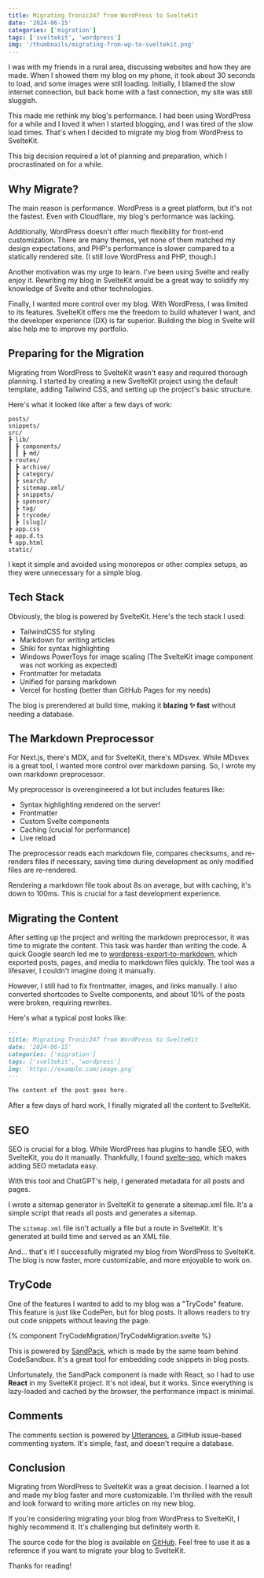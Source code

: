 ```yaml
---
title: Migrating Tronic247 from WordPress to SvelteKit
date: '2024-06-15'
categories: ['migration']
tags: ['sveltekit', 'wordpress']
img: '/thumbnails/migrating-from-wp-to-sveltekit.png'
---
```


I was with my friends in a rural area, discussing websites and how they are made. When I showed them my blog on my phone, it took about 30 seconds to load, and some images were still loading. Initially, I blamed the slow internet connection, but back home with a fast connection, my site was still sluggish.

This made me rethink my blog's performance. I had been using WordPress for a while and I loved it when I started blogging, and I was tired of the slow load times. That's when I decided to migrate my blog from WordPress to SvelteKit.

This big decision required a lot of planning and preparation, which I procrastinated on for a while.

## Why Migrate?

The main reason is performance. WordPress is a great platform, but it's not the fastest. Even with Cloudflare, my blog's performance was lacking.

Additionally, WordPress doesn't offer much flexibility for front-end customization. There are many themes, yet none of them matched my design expectations, and PHP's performance is slower compared to a statically rendered site. (I still love WordPress and PHP, though.)

Another motivation was my urge to learn. I've been using Svelte and really enjoy it. Rewriting my blog in SvelteKit would be a great way to solidify my knowledge of Svelte and other technologies.

Finally, I wanted more control over my blog. With WordPress, I was limited to its features. SvelteKit offers me the freedom to build whatever I want, and the developer experience (DX) is far superior. Building the blog in Svelte will also help me to improve my portfolio.

## Preparing for the Migration

Migrating from WordPress to SvelteKit wasn't easy and required thorough planning. I started by creating a new SvelteKit project using the default template, adding Tailwind CSS, and setting up the project's basic structure.

Here's what it looked like after a few days of work:

```
posts/
snippets/
src/
┣ lib/
┃ ┣ components/
┃ ┃ ┣ md/
┣ routes/
┃ ┣ archive/
┃ ┣ category/
┃ ┣ search/
┃ ┣ sitemap.xml/
┃ ┣ snippets/
┃ ┣ sponsor/
┃ ┣ tag/
┃ ┣ trycode/
┃ ┣ [slug]/
┣ app.css
┣ app.d.ts
┗ app.html
static/
```

I kept it simple and avoided using monorepos or other complex setups, as they were unnecessary for a simple blog.

## Tech Stack

Obviously, the blog is powered by SvelteKit. Here's the tech stack I used:

- TailwindCSS for styling
- Markdown for writing articles
- Shiki for syntax highlighting
- Windows PowerToys for image scaling (The SvelteKit image component was not working as expected)
- Frontmatter for metadata
- Unified for parsing markdown
- Vercel for hosting (better than GitHub Pages for my needs)

The blog is prerendered at build time, making it **blazing ✨ fast** without needing a database.

## The Markdown Preprocessor

For Next.js, there's MDX, and for SvelteKit, there's MDsvex. While MDsvex is a great tool, I wanted more control over markdown parsing. So, I wrote my own markdown preprocessor.

My preprocessor is overengineered a lot but includes features like:

- Syntax highlighting rendered on the server!
- Frontmatter
- Custom Svelte components
- Caching (crucial for performance)
- Live reload

The preprocessor reads each markdown file, compares checksums, and re-renders files if necessary, saving time during development as only modified files are re-rendered.

Rendering a markdown file took about 8s on average, but with caching, it's down to 100ms. This is crucial for a fast development experience.

## Migrating the Content

After setting up the project and writing the markdown preprocessor, it was time to migrate the content. This task was harder than writing the code. A quick Google search led me to [wordpress-export-to-markdown](https://github.com/lonekorean/wordpress-export-to-markdown), which exported posts, pages, and media to markdown files quickly. The tool was a lifesaver, I couldn't imagine doing it manually.

However, I still had to fix frontmatter, images, and links manually. I also converted shortcodes to Svelte components, and about 10% of the posts were broken, requiring rewrites.

Here's what a typical post looks like:

```markdown
---
title: Migrating Tronic247 from WordPress to SvelteKit
date: '2024-06-15'
categories: ['migration']
tags: ['sveltekit', 'wordpress']
img: 'https://example.com/image.png'
---

The content of the post goes here.
```

After a few days of hard work, I finally migrated all the content to SvelteKit.

## SEO

SEO is crucial for a blog. While WordPress has plugins to handle SEO, with SvelteKit, you do it manually. Thankfully, I found [svelte-seo](https://github.com/artiebits/svelte-seo), which makes adding SEO metadata easy.

With this tool and ChatGPT's help, I generated metadata for all posts and pages.

I wrote a sitemap generator in SvelteKit to generate a sitemap.xml file. It's a simple script that reads all posts and generates a sitemap.

The `sitemap.xml` file isn't actually a file but a route in SvelteKit. It's generated at build time and served as an XML file.

And... that's it! I successfully migrated my blog from WordPress to SvelteKit. The blog is now faster, more customizable, and more enjoyable to work on.

## TryCode

One of the features I wanted to add to my blog was a "TryCode" feature. This feature is just like CodePen, but for blog posts. It allows readers to try out code snippets without leaving the page.

{% component TryCodeMigration/TryCodeMigration.svelte %}

This is powered by [SandPack](https://sandpack.codesandbox.io/), which is made by the same team behind CodeSandbox. It's a great tool for embedding code snippets in blog posts.

Unfortunately, the SandPack component is made with React, so I had to use **React** in my SvelteKit project. It's not ideal, but it works. Since everything is lazy-loaded and cached by the browser, the performance impact is minimal.

## Comments

The comments section is powered by [Utterances](https://utteranc.es/), a GitHub issue-based commenting system. It's simple, fast, and doesn't require a database.

## Conclusion

Migrating from WordPress to SvelteKit was a great decision. I learned a lot and made my blog faster and more customizable. I'm thrilled with the result and look forward to writing more articles on my new blog.

If you're considering migrating your blog from WordPress to SvelteKit, I highly recommend it. It's challenging but definitely worth it.

The source code for the blog is available on [GitHub](https://github.com/Posandu/tronic247). Feel free to use it as a reference if you want to migrate your blog to SvelteKit.

Thanks for reading!
